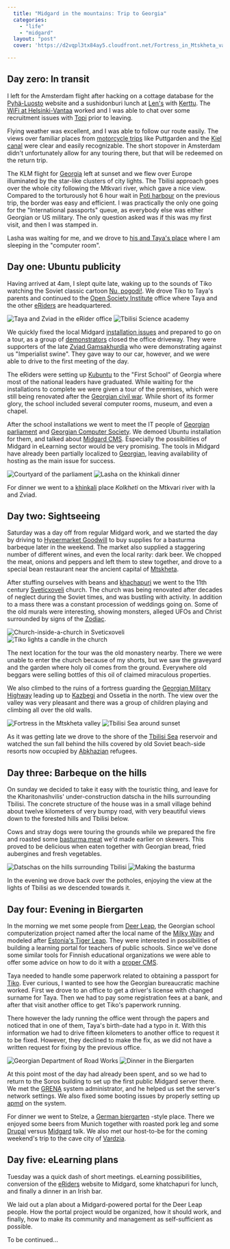 ```yaml
---
  title: "Midgard in the mountains: Trip to Georgia"
  categories: 
    - "life"
    - "midgard"
  layout: "post"
  cover: 'https://d2vqpl3tx84ay5.cloudfront.net/Fortress_in_Mtskheta_valley.jpg'

---
```

## Day zero: In transit

I left for the Amsterdam flight after hacking on a cottage database for the [Pyh&auml;-Luosto][1] website and a sushidonburi lunch at [Len's][2] with [Kerttu][3]. The [WiFi at Helsinki-Vantaa][4] worked and I was able to chat over some recruitment issues with [Topi][5] prior to leaving.

Flying weather was excellent, and I was able to follow our route easily. The views over familiar places from [motorcycle trips][6] like Puttgarden and the [Kiel canal][30] were clear and easily recognizable. The short stopover in Amsterdam didn't unfortunately allow for any touring there, but that will be redeemed on the return trip.

The KLM flight for [Georgia][21] left at sunset and we flew over Europe illuminated by the star-like clusters of city lights. The Tbilisi approach goes over the whole city following the Mtkvari river, which gave a nice view. Compared to the torturously hot 6 hour wait in [Poti harbour][8] on the previous trip, the border was easy and efficient. I was practically the only one going for the "International passports" queue, as everybody else was either Georgian or US military. The only question asked was if this was my first visit, and then I was stamped in.

Lasha was waiting for me, and we drove to [his and Taya's place][7] where I am sleeping in the "computer room".

## Day one: Ubuntu publicity

Having arrived at 4am, I slept quite late, waking up to the sounds of Tiko watching the Soviet classic cartoon [Nu, pogodi!][9]. We drove Tiko to Taya's parents and continued to the [Open Society Institute][10] office where Taya and the other [eRiders][11] are headquartered.

![Taya and Zviad in the eRider office](https://d2vqpl3tx84ay5.cloudfront.net/Georgian_eRider_office.jpg) ![Tbilisi Science academy](https://d2vqpl3tx84ay5.cloudfront.net/Tbilisi_science_academy.jpg)

We quickly fixed the local Midgard [installation issues][12] and prepared to go on a tour, as a group of [demonstrators][15] closed the office driveway. They were supporters of the late [Zviad Gamsakhurdia][13] who were demonstrating against us "Imperialist swine". They gave way to our car, however, and we were able to drive to the first meeting of the day.

The eRiders were setting up [Kubuntu][14] to the "First School" of Georgia where most of the national leaders have graduated. While waiting for the installations to complete we were given a tour of the premises, which were still being renovated after the [Georgian civil war][16]. While short of its former glory, the school included several computer rooms, museum, and even a chapel.

After the school installations we went to meet the IT people of [Georgian parliament][17] and [Georgian Computer Society][20]. We demoed Ubuntu installation for them, and talked about [Midgard CMS][18]. Especially the possibilities of Midgard in eLearning sector would be very promising. The tools in Midgard have already been partially localized to [Georgian][19], leaving availability of hosting as the main issue for success.

![Courtyard of the parliament](https://d2vqpl3tx84ay5.cloudfront.net/Georgian_parliament_courtyard.jpg) ![Lasha on the khinkali dinner](https://d2vqpl3tx84ay5.cloudfront.net/Khinkali_dinner_in_Kolkheti.jpg)

For dinner we went to a [khinkali][22] place _Kolkheti_ on the Mtkvari river with Ia and Zviad.

## Day two: Sightseeing

Saturday was a day off from regular Midgard work, and we started the day by driving to [Hypermarket Goodwill][23] to buy supplies for a basturma barbeque later in the weekend. The market also supplied a staggering number of different wines, and even the local rarity: dark beer. We chopped the meat, onions and peppers and left them to stew together, and drove to a special bean restaurant near the ancient capital of [Mtskheta][24].

After stuffing ourselves with beans and [khachapuri][25] we went to the 11th century [Sveticxoveli][26] church. The church was being renovated after decades of neglect during the Soviet times, and was bustling with activity. In addition to a mass there was a constant procession of weddings going on. Some of the old murals were interesting, showing monsters, alleged UFOs and Christ surrounded by signs of the [Zodiac][27].

![Church-inside-a-church in Sveticxoveli](https://d2vqpl3tx84ay5.cloudfront.net/Church_inside_the_church.jpg) ![Tiko lights a candle in the church](https://d2vqpl3tx84ay5.cloudfront.net/Tiko_lights_a_candle.jpg)

The next location for the tour was the old monastery nearby. There we were unable to enter the church because of my shorts, but we saw the graveyard and the garden where holy oil comes from the ground. Everywhere old beggars were selling bottles of this oil of claimed miraculous properties.

We also climbed to the ruins of a fortress guarding the [Georgian Military Highway][28] leading up to [Kazbegi][29] and Ossetia in the north. The view over the valley was very pleasant and there was a group of children playing and climbing all over the old walls.

![Fortress in the Mtskheta valley](https://d2vqpl3tx84ay5.cloudfront.net/Fortress_in_Mtskheta_valley.jpg) ![Tbilisi Sea around sunset](https://d2vqpl3tx84ay5.cloudfront.net/The_Tbilisi_Sea.jpg)

As it was getting late we drove to the shore of the [Tbilisi Sea][31] reservoir and watched the sun fall behind the hills covered by old Soviet beach-side resorts now occupied by [Abkhazian][32] refugees.

## Day three: Barbeque on the hills

On sunday we decided to take it easy with the touristic thing, and leave for the Kharitonashvilis' under-construction datscha in the hills surrounding Tbilisi. The concrete structure of the house was in a small village behind about twelve kilometers of very bumpy road, with very beautiful views down to the forested hills and Tbilisi below.

Cows and stray dogs were touring the grounds while we prepared the fire and roasted some [basturma meat][33] we'd made earlier on skewers. This proved to be delicious when eaten together with Georgian bread, fried aubergines and fresh vegetables.

![Datschas on the hills surrounding Tbilisi](https://d2vqpl3tx84ay5.cloudfront.net/Datschas_in_the_hills.jpg) ![Making the basturma](https://d2vqpl3tx84ay5.cloudfront.net/Making_shashlik.jpg)


In the evening we drove back over the potholes, enjoying the view at the lights of Tbilisi as we descended towards it.

## Day four: Evening in Biergarten

In the morning we met some people from [Deer Leap][34], the Georgian school computerization project named after the local name of the [Milky Way][35] and modeled after [Estonia's Tiger Leap][36]. They were interested in possibilities of building a learning portal for teachers of public schools. Since we've done some similar tools for Finnish educational organizations we were able to offer some advice on how to do it with a [proper CMS][18].

Taya needed to handle some paperwork related to obtaining a passport for [Tiko][38]. Ever curious, I wanted to see how the Georgian bureaucratic machine worked. First we drove to an office to get a driver's license with changed surname for Taya. Then we had to pay some registration fees at a bank, and after that visit another office to get Tiko's paperwork running.

There however the lady running the office went through the papers and noticed that in one of them, Taya's birth-date had a typo in it. With this information we had to drive fifteen kilometers to another office to request it to be fixed. However, they declined to make the fix, as we did not have a written request for fixing by the previous office.

![Georgian Department of Road Works](https://d2vqpl3tx84ay5.cloudfront.net/Georgian_Road_Works_Department.jpg) ![Dinner in the Biergarten](https://d2vqpl3tx84ay5.cloudfront.net/Biergarten_Stelze_dinner.jpg)

At this point most of the day had already been spent, and so we had to return to the Soros building to set up the first public Midgard server there. We met the [GRENA][37] system administrator, and he helped us set the server's network settings. We also fixed some booting issues by properly setting up [apmd][39] on the system.

For dinner we went to Stelze, a [German biergarten][40] -style place. There we enjoyed some beers from Munich together with roasted pork leg and some [Drupal][41] versus [Midgard][18] talk. We also met our host-to-be for the coming weekend's trip to the cave city of [Vardzia][42].

## Day five: eLearning plans

Tuesday was a quick dash of short meetings. eLearning possibilities, conversion of the [eRiders][11] website to Midgard, some khatchapuri for lunch, and finally a dinner in an Irish bar.

We laid out a plan about a Midgard-powered portal for the Deer Leap people. How the portal project would be organized, how it should work, and finally, how to make its community and management as self-sufficient as possible.

<!--
## Day six: Presidentspotting

- Defunct Wifi in cafe
- Tbilisi metro
- Spotting Ms. Halonen, short convoy trip
- Old Tbilisi
- Sans Souci, Wifi working

## Day seven: Successes and defeats
-->

To be continued...

[1]: http://www.pyha.fi/
[2]: http://www.lens.fi/
[3]: http://www.helsinki.fi/~kmakila/
[4]: http://beta.plazes.com/plaze/60d9954440ab4e07973aa9adca0647fc/
[5]: http://www.nemein.com/people/tktuomin/
[6]: http://www.routamc.org/
[7]: http://beta.plazes.com/plaze/a1ffcf408045775bb23a71fbb56b2ab5/
[8]: http://www.routamc.org/gallery/black-sea-2004/IMG_5303
[9]: http://www.imdb.com/title/tt0234355/
[10]: http://www.soros.org/
[11]: http://eriders.ge/en/news/
[12]: http://www.midgard-project.org/midcom-permalink-29f5b49f8a0915635a98a8422f2e31e9
[13]: http://en.wikipedia.org/wiki/Zviad_Gamsakhurdia
[14]: http://www.kubuntu.org/
[15]: http://bergie.iki.fi/moblog/2005-09-23-1127476203
[16]: http://en.wikipedia.org/wiki/Georgian_Civil_War
[17]: http://www.parliament.ge/
[18]: http://www.midgard-project.org/
[19]: http://en.wikipedia.org/wiki/Georgian_language
[20]: http://www.computer.org.ge/
[21]: http://en.wikipedia.org/wiki/Georgia_%28country%29
[22]: http://www.agbu.org/agbunews/display.asp?A_ID=156
[23]: http://www.bsj.ge/newspaper/2005/01/26/EEpyZuVFVAqLJHlwWF
[24]: http://en.wikipedia.org/wiki/Mtskheta
[25]: http://ilforno.typepad.com/il_forno/2004/01/khachapuri_chee.html
[26]: http://www.world66.com/europe/georgia/mtskheta
[27]: http://en.wikipedia.org/wiki/Zodiac
[28]: http://vdjorbenadze.tripod.com/Kazbegi/Kazbegi.htm
[29]: http://www.world66.com/europe/georgia/kazbegi
[30]: http://en.wikipedia.org/wiki/Kiel_Canal
[31]: http://www.xcaucasus.org/tbilisisea.html
[32]: http://en.wikipedia.org/wiki/Abkhazia
[33]: http://www.russianfoods.com/recipes/item0012A/default.asp
[34]: http://www.dlf.ge/en/
[35]: http://en.wikipedia.org/wiki/Milky_way
[36]: http://www.undp.org/dpa/choices/2000/june/p10-12.htm
[37]: http://www.grena.ge/english/index.html
[38]: http://www.routamc.org/gallery/black-sea-2004/IMG_5511
[39]: http://packages.debian.org/stable/admin/apmd
[40]: http://en.wikipedia.org/wiki/Biergarten
[41]: http://drupal.org/
[42]: http://www.pilotguides.com/destination_guide/middle_east_and_north_africa/georgia_and_armenia/vardzia_caves.php
